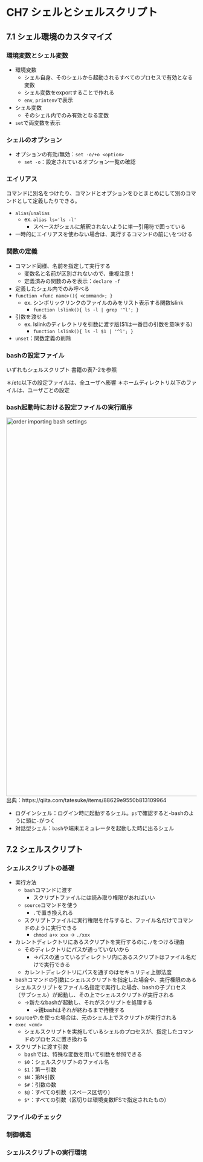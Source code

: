 # CH7 シェルとシェルスクリプト

## 7.1 シェル環境のカスタマイズ

### 環境変数とシェル変数
- 環境変数
    - シェル自身、そのシェルから起動されるすべてのプロセスで有効となる変数
    - シェル変数をexportすることで作れる
    - `env`, `printenv`で表示
- シェル変数
    - そのシェル内でのみ有効となる変数
- `set`で両変数を表示

### シェルのオプション
- オプションの有効/無効：`set -o/+o <option>`
    - `set -o`：設定されているオプション一覧の確認

### エイリアス
コマンドに別名をつけたり、コマンドとオプションをひとまとめにして別のコマンドとして定義したりできる。
- `alias`/`unalias`
    - ex. `alias ls='ls -l'`
        - スペースがシェルに解釈されないように単一引用符で囲っている
- 一時的にエイリアスを使わない場合は、実行するコマンドの前に`\`をつける

### 関数の定義
- コマンド同様、名前を指定して実行する
    - 変数名と名前が区別されないので、重複注意！
    - 定義済みの関数のみを表示：`declare -f`
- 定義したシェル内でのみ呼べる
- `function <func name>(){ <command>; }`
    - ex. シンボリックリンクのファイルのみをリスト表示する関数lslink
        - `function lslink(){ ls -l | grep '^l'; }`
- 引数を渡せる
    - ex. lslinkのディレクトリを引数に渡す版($1は一番目の引数を意味する)
        - `function lslink(){ ls -l $1 | '^l'; }`
- `unset`：関数定義の削除

### bashの設定ファイル
いずれもシェルスクリプト
書籍の表7-2を参照

＊/etc以下の設定ファイルは、全ユーザへ影響
＊ホームディレクトリ以下のファイルは、ユーザごとの設定

### bash起動時における設定ファイルの実行順序

<img src="https://qiita-image-store.s3.amazonaws.com/0/29682/52eb2250-8bb6-a094-c8f0-c0d63aa45d1a.png" alt="order importing bash settings" width="1000px">
出典：https://qiita.com/tatesuke/items/88629e9550b813109964

- ログインシェル：ログイン時に起動するシェル。`ps`で確認すると-bashのように頭に`-`がつく
- 対話型シェル：`bash`や端末エミュレータを起動した時に出るシェル

## 7.2 シェルスクリプト

### シェルスクリプトの基礎
- 実行方法
    - `bash`コマンドに渡す
        - スクリプトファイルには読み取り権限があればいい
    - `source`コマンドを使う
        - `.`で置き換えれる
    - スクリプトファイルに実行権限を付与すると、ファイル名だけでコマンドのように実行できる
        - `chmod a+x xxx` -> `./xxx`
- カレントディレクトリにあるスクリプトを実行するのに`./`をつける理由
    - そのディレクトリにパスが通っていないから
        - →パスの通っているディレクトリ内にあるスクリプトはファイル名だけで実行できる
    - カレントディレクトリにパスを通すのはセキュリティ上御法度
- bashコマンドの引数にシェルスクリプトを指定した場合や、実行権限のあるシェルスクリプトをファイル名指定で実行した場合、bashの子プロセス（サブシェル）が起動し、その上でシェルスクリプトが実行される
    - →新たなbashが起動し、それがスクリプトを処理する
        - →親bashはそれが終わるまで待機する
- sourceや.を使った場合は、元のシェル上でスクリプトが実行される
- `exec <cmd>`
    - シェルスクリプトを実施しているシェルのプロセスが、指定したコマンドのプロセスに置き換わる
- スクリプトに渡す引数
    - bashでは、特殊な変数を用いて引数を参照できる
    - `$0`：シェルスクリプトのファイル名
    - `$1`：第一引数
    - `$N`：第N引数
    - `$#`：引数の数
    - `$@`：すべての引数（スペース区切り）
    - `$*`：すべての引数（区切りは環境変数IFSで指定されたもの）

### ファイルのチェック

### 制御構造

### シェルスクリプトの実行環境

